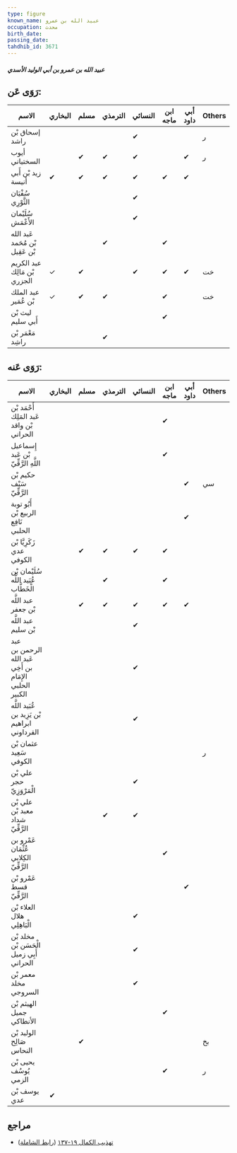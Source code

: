 ```yaml
---
type: figure
known_name: عبيد الله بن عمرو
occupation: محدث
birth_date:
passing_date:
tahdhib_id: 3671
---
```

##### عبيد الله بن عمرو بن أبي الوليد الأسدي

## رَوَى عَن:
| الاسم                           | البخاري | مسلم | الترمذي | النسائي | ابن ماجه | أبي داود | Others |
| ------------------------------- | ------- | ---- | ------- | ------- | -------- | -------- | ------ |
| إسحاق بْن راشد                  |         |      |         | ✔       |          |          | ر      |
| أيوب السختياني                  |         | ✔    | ✔       | ✔       |          | ✔        | ر      |
| زيد بْن أَبي أنيسة              | ✔       | ✔    | ✔       | ✔       | ✔        | ✔        |        |
| سُفْيَان الثَّوْرِي             |         |      |         | ✔       |          |          |        |
| سُلَيْمان الأَعْمَش             |         |      |         | ✔       |          |          |        |
| عَبد الله بْن مُحَمد بْن عَقِيل |         |      | ✔       |         | ✔        |          |        |
| عبد الكريم بْن مَالِك الجزري    | ✓       | ✔    |         | ✔       | ✔        | ✔        | خت     |
| عبد الملك بْن عُمَير            | ✓       | ✔    | ✔       |         | ✔        |          | خت     |
| ليث بْن أَبي سليم               |         |      |         |         | ✔        |          |        |
| مَعْمَر بْن راشِد               |         |      | ✔       |         |          |          |        |
## رَوَى عَنه:
| الاسم                                                   | البخاري | مسلم | الترمذي | النسائي | ابن ماجه | أبي داود | Others |
| ------------------------------------------------------- | ------- | ---- | ------- | ------- | -------- | -------- | ------ |
| أَحْمَد بْن عَبد المَلِك بْن واقد الحراني               |         |      |         |         | ✔        |          |        |
| إِسماعيل بْن عَبد اللَّهِ الرَّقِّيّ                    |         |      |         |         | ✔        |          |        |
| حكيم بْن سَيْف الرَّقِّيّ                               |         |      |         |         |          | ✔        | سي     |
| أَبُو توبة الربيع بْن نَافِع الحلبي                     |         |      |         |         |          | ✔        |        |
| زَكَرِيَّا بْن عدي الكوفي                               |         | ✔    | ✔       | ✔       | ✔        |          |        |
| سُلَيْمان بْن عُبَيد اللَّه الْخَطَّاب                  |         |      | ✔       |         | ✔        |          |        |
| عبد اللَّه بْن جعفر                                     |         | ✔    | ✔       | ✔       | ✔        | ✔        |        |
| عبد اللَّه بْن سليم                                     |         |      |         | ✔       |          |          |        |
| عبد الرحمن بن عَبد الله بن أَخِي الإِمَام الحلبي الكبير |         |      |         | ✔       |          |          |        |
| عُبَيد اللَّه بْن يَزِيد بن ابراهيم القرداوني           |         |      |         | ✔       |          |          |        |
| عثمان بْن سَعِيد الكوفي                                 |         |      |         |         |          |          | ر      |
| علي بْن حجر الْمَرْوَزِيّ                               |         |      |         | ✔       |          |          |        |
| علي بْن معبد بْن شداد الرَّقِّيّ                        |         |      | ✔       | ✔       |          |          |        |
| عَمْرو بن عُثْمَان الكِلابي الرَّقِّيّ                  |         |      |         |         | ✔        |          |        |
| عَمْرو بْن قسط الرَّقِّيّ                               |         |      |         |         |          | ✔        |        |
| العلاء بْن هلال الْبَاهِلِي                             |         |      |         | ✔       |          |          |        |
| مخلد بْن الْحَسَن بْن أَبِي زميل الحراني                |         |      |         | ✔       |          |          |        |
| معمر بْن مخلد السروجي                                   |         |      |         | ✔       |          |          |        |
| الهيثم بْن جميل الأنطاكي                                |         |      |         |         | ✔        |          |        |
| الوليد بْن صَالِح النحاس                                |         | ✔    |         |         |          |          | بخ     |
| يحيى بْن يُوسُف الزمي                                   |         |      |         |         | ✔        |          | ر      |
| يوسف بْن عدي                                            | ✔       |      |         |         |          |          |        |
## مراجع
- [تهذيب الكمال ١٩-١٣٧](obsidian://open?vault=Tahdhib-al-Kamal&file=Figures/٣٦٧١-عبيد%20الله%20بن%20عمرو%20بن%20أبي%20الوليد%20الأسدي) ([رابط الشاملة](https://shamela.ws/book/3722/9711))